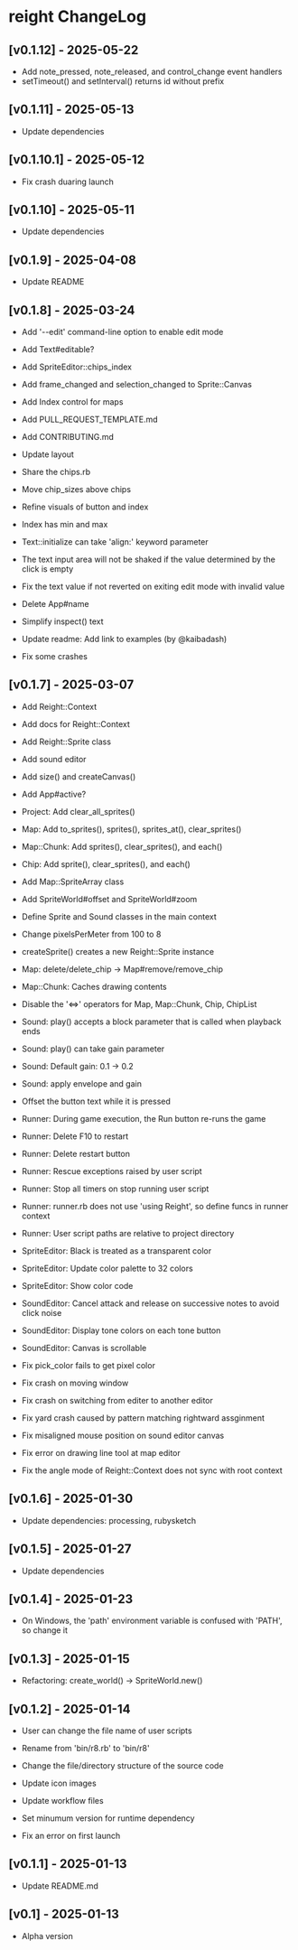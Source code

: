 # reight ChangeLog


## [v0.1.12] - 2025-05-22

- Add note_pressed, note_released, and control_change event handlers
- setTimeout() and setInterval() returns id without prefix


## [v0.1.11] - 2025-05-13

- Update dependencies


## [v0.1.10.1] - 2025-05-12

- Fix crash duaring launch


## [v0.1.10] - 2025-05-11

- Update dependencies


## [v0.1.9] - 2025-04-08

- Update README


## [v0.1.8] - 2025-03-24

- Add '--edit' command-line option to enable edit mode
- Add Text#editable?
- Add SpriteEditor::chips_index
- Add frame_changed and selection_changed to Sprite::Canvas
- Add Index control for maps
- Add PULL_REQUEST_TEMPLATE.md
- Add CONTRIBUTING.md
- Update layout
- Share the chips.rb
- Move chip_sizes above chips
- Refine visuals of button and index
- Index has min and max
- Text::initialize can take 'align:' keyword parameter
- The text input area will not be shaked if the value determined by the click is empty
- Fix the text value if not reverted on exiting edit mode with invalid value
- Delete App#name
- Simplify inspect() text
- Update readme: Add link to examples (by @kaibadash)

- Fix some crashes


## [v0.1.7] - 2025-03-07

- Add Reight::Context
- Add docs for Reight::Context
- Add Reight::Sprite class
- Add sound editor
- Add size() and createCanvas()
- Add App#active?
- Project: Add clear_all_sprites()
- Map: Add to_sprites(), sprites(), sprites_at(), clear_sprites()
- Map::Chunk: Add sprites(), clear_sprites(), and each()
- Chip: Add sprite(), clear_sprites(), and each()
- Add Map::SpriteArray class
- Add SpriteWorld#offset and SpriteWorld#zoom

- Define Sprite and Sound classes in the main context
- Change pixelsPerMeter from 100 to 8
- createSprite() creates a new Reight::Sprite instance
- Map: delete/delete_chip -> Map#remove/remove_chip
- Map::Chunk: Caches drawing contents
- Disable the '<=>' operators for Map, Map::Chunk, Chip, ChipList
- Sound: play() accepts a block parameter that is called when playback ends
- Sound: play() can take gain parameter
- Sound: Default gain: 0.1 -> 0.2
- Sound: apply envelope and gain
- Offset the button text while it is pressed

- Runner: During game execution, the Run button re-runs the game
- Runner: Delete F10 to restart
- Runner: Delete restart button
- Runner: Rescue exceptions raised by user script
- Runner: Stop all timers on stop running user script
- Runner: runner.rb does not use 'using Reight', so define funcs in runner context
- Runner: User script paths are relative to project directory

- SpriteEditor: Black is treated as a transparent color
- SpriteEditor: Update color palette to 32 colors
- SpriteEditor: Show color code

- SoundEditor: Cancel attack and release on successive notes to avoid click noise
- SoundEditor: Display tone colors on each tone button
- SoundEditor: Canvas is scrollable

- Fix pick_color fails to get pixel color
- Fix crash on moving window
- Fix crash on switching from editer to another editor
- Fix yard crash caused by pattern matching rightward assginment
- Fix misaligned mouse position on sound editor canvas
- Fix error on drawing line tool at map editor
- Fix the angle mode of Reight::Context does not sync with root context


## [v0.1.6] - 2025-01-30

- Update dependencies: processing, rubysketch


## [v0.1.5] - 2025-01-27

- Update dependencies


## [v0.1.4] - 2025-01-23

- On Windows, the 'path' environment variable is confused with 'PATH', so change it


## [v0.1.3] - 2025-01-15

- Refactoring: create_world() -> SpriteWorld.new()


## [v0.1.2] - 2025-01-14

- User can change the file name of user scripts
- Rename from 'bin/r8.rb' to 'bin/r8'
- Change the file/directory structure of the source code
- Update icon images
- Update workflow files
- Set minumum version for runtime dependency

- Fix an error on first launch


## [v0.1.1] - 2025-01-13

- Update README.md


## [v0.1] - 2025-01-13

- Alpha version
